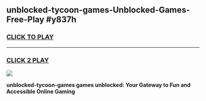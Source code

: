 
## unblocked-tycoon-games-Unblocked-Games-Free-Play #y837h
<h3>
<a href="https://us.freeplayer.one?title=unblocked-tycoon-games&ref=9M">CLICK TO PLAY</a></h3>
<hr>

<h3>
<a href="https://us.freeplayer.one?title=unblocked-tycoon-games&ref=9M">CLICK 2 PLAY</a>
  
</h3>

<a href="https://us.freeplayer.one?title=unblocked-tycoon-games&ref=9M"><img src="https://clearcache.store/games.png"></a>


**unblocked-tycoon-games games unblocked: Your Gateway to Fun and Accessible Online Gaming**
